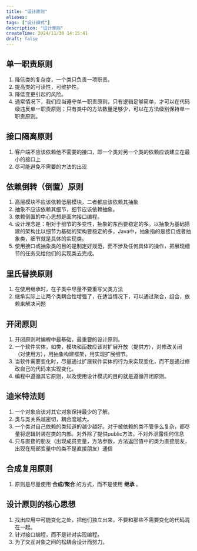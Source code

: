```yaml
---
title: "设计原则"
aliases: 
tags: ["设计模式"]
description: "设计原则"
createTime: 2024/11/30 14:15:41
draft: false
---
```



## 单一职责原则

1.  降低类的复杂度，一个类只负责一项职责。
2.  提高类的可读性，可维护性。
3.  降低变更引起的风险。
4.  通常情况下，我们应当遵守单一职责原则，只有逻辑足够简单，才可以在代码级违反单一职责原则；只有类中的方法数量足够少，可以在方法级别保持单一职责原则。


## 接口隔离原则

1.  客户端不应该依赖他不需要的接口，即一个类对另一个类的依赖应该建立在最小的接口上
2.  尽可能避免不需要的方法的出现


## 依赖倒转（倒置）原则

1.  高层模块不应该依赖低层模块，二者都应该依赖其抽象
2.  抽象不应该依赖其细节，细节应该依赖抽象。
3.  依赖倒置的中心思想是面向接口编程。
4.  设计理念是：相对于细节的多变性，抽象的东西要稳定的多。以抽象为基础搭建的架构比以细节为基础的架构要稳定的多，Java中，抽象指的是接口或者抽象类，细节就是具体的实现类。
5.  使用接口或抽象类的目的是制定好规范，而不涉及任何具体的操作，把展现细节的任务交给他们的实现类去完成。


## 里氏替换原则

1.  在使用继承时，在子类中尽量不要重写父类方法
2.  继承实际上让两个类耦合性增强了，在适当情况下，可以通过聚合，组合，依赖来解决问题


## 开闭原则

1.  开闭原则时编程中最基础，最重要的设计原则。
2.  一个软件实体，如类，模块和函数应该对扩展开放（提供方），对修改关闭（对使用方），用抽象构建框架，用实现扩展细节。
3.  当软件需要变化时，尽量通过扩展软件实体的行为来实现变化，而不是通过修改自己的代码来实现变化。
4.  编程中遵循其它原则，以及使用设计模式的目的就是遵循开闭原则。


## 迪米特法则

1.  一个对象应该对其它对象保持最少的了解。
2.  类与类关系越密切，耦合度越大。
3.  一个类对自己依赖的类知道的越少越好。对于被依赖的类不管多么复杂，都尽量将逻辑封装在类的内部。对外除了提供public方法，不对外泄露任何信息
4.  只与直接的朋友（出现成员变量，方法参数，方法返回值中的类为直接朋友，出现在局部变量中的类不是直接朋友）通信


## 合成复用原则

1.  原则是尽量使用 **合成/聚合** 的方式，而不是使用 **继承** 。


## 设计原则的核心思想

1.  找出应用中可能变化之处，把他们独立出来，不要和那些不需要变化的代码混在一起。
2.  针对接口编程，而不是针对实现编程。
3.  为了交互对象之间的松耦合设计而努力。

